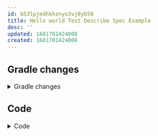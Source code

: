 ```yaml
---
id: b53lpjedhkhznyo3vj8yb58
title: Hello world Test Describe Spec Example
desc: ''
updated: 1681701424008
created: 1681701424008
---
```


## Gradle changes
<details>
<summary>Gradle changes</summary>

```kts
    val kotestVersion = "4.6.3"
    implementation("io.kotest:kotest-framework-engine:$kotestVersion")
    implementation("io.kotest:kotest-assertions-core:$kotestVersion")
    implementation("io.kotest:kotest-runner-junit5:$kotestVersion")
```
</details>


## Code
<details>
<summary>Code</summary>


```kotlin
import io.kotest.core.spec.style.DescribeSpec
import io.kotest.matchers.ints.shouldBeExactly
import io.kotest.matchers.shouldBe

// Test using one of Kotest DSLs.
class HelloKotestTestWorld: DescribeSpec({
    describe("WHEN I land on earth") {
        it("TRUE should be true") {
            true shouldBe true
        }

        describe("AND if I am doing math") {
            val result = 5

            it("THEN 5 should be equal to 3+2") {
                result shouldBeExactly 3 + 2
            }
        }
    }
})

```
</details>
